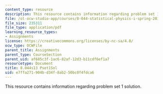 ```yaml
---
content_type: resource
description: This resource contains information regarding problem set 1 solution.
file: /ol-ocw-studio-app/courses/8-044-statistical-physics-i-spring-2013/e7ffa271904bd34f8ab250bc0f4fdca6_MIT8_044S13_pss1.pdf
file_size: 235311
file_type: application/pdf
learning_resource_types:
- Assignments
license: https://creativecommons.org/licenses/by-nc-sa/4.0/
ocw_type: OCWFile
parent_title: Assignments
parent_type: CourseSection
parent_uid: af685c3f-1ac6-82af-12d3-b11cdf6ef1a7
resourcetype: Document
title: 8.044s13 Pset1Sol
uid: e7ffa271-904b-d34f-8ab2-50bc0f4fdca6
---
```

This resource contains information regarding problem set 1 solution.